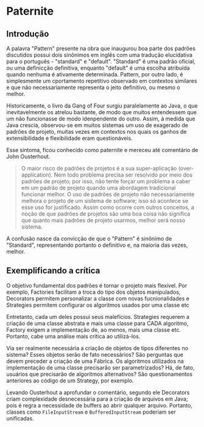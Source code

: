 # Paternite

## Introdução

A palavra "Pattern" presente na obra que inaugurou boa parte dos padrões discutidos possui dois sinônimos em inglês com uma tradução elucidativa para o português - "standard" e "default".
"Standard" é uma padrão oficial, ou uma definicção definitiva, enquanto "default" é uma escolha atribuída quando nenhuma é ativamente determinada. Pattern, por outro lado, é 
simplesmente um cportamento repetitivo observado em contextos similares e que não necessariamente representa o jeito definitivo, ou mesmo o melhor. 

Historicamente, o livro da Gang of Four surgiu paralelamente ao Java, o que inevitavelmente os atrelou bastante, de modo que muitos entendessem que um não funcionasse de modo idenpendente do outro.
Assim, à medida que Java crescia, observou-se em muitos sistemas um uso de exagerado de padrões de projeto, muitas vezes em contextos nos quais
os ganhos de extensibilidade e flexibilidade eram questionáveis. 

Esse sintoma, ficou conhecido como paternite e mereceu até comentário
de John Ousterhout.

> O maior risco de padrões de projetos é a sua super-aplicação (over-application). Nem todo problema precisa ser resolvido por meio dos padrões de projeto; por isso, não tente forçar um problema a caber em um padrão de projeto quando uma abordagem tradicional funcionar melhor. O uso de padrões de projeto não necessariamente melhora o projeto de um sistema de software; isso só acontece se esse uso for justificado. Assim como ocorre com outros conceitos, a noção de que padrões de projetos são uma boa coisa não significa que quanto mais padrões de projeto usarmos, melhor será nosso sistema.

A confusão nasce da convicção de que o "Pattern" é sinônimo de "Standard", representando portanto o definitivo e, na maioria das vezes, melhor. 

## Exemplificando a crítica

O objetivo fundamental dos padrões é tornar o projeto mais flexível. Por exemplo, Factories facilitam a troca do tipo dos objetos manipulados, 
Decorators permitem personalizar a classe com novas fucnionalidades e Strategies permitem configurar os algoritmos usados por uma classe etc

Entretanto, cada um deles possui seus malefícios. Strategies requerem a criação de uma classe abstrata e mais uma classe para CADA algoritmo, Factory
exigem a implementação de, ao menos, mais uma classe etc. Portanto, cabe uma análise mais crítica ao utilizá-los. 

Via ser realmente necessária a criação de objetos de tipos diferentes no sistema? Esses objetos serão de fato necessários? São perguntas
que devem preceder a criação de uma Fábrica. Os algoritmos utilizados na implementação de uma classe precisarão ser parametrizados? Há, de fato, 
usuários que precisarão de algoritmos alternativos? São questionamentos anteriores ao código de um Strategy, por exemplo.

Levando Ousterhout a aprofundar o comentário, segundo ele Decorators criam complexidade desnecessária para a criação de arquivos em Java; pois é regra
a necessidade de buffers ao abrir qualquer arquivo. Portanto, classes como ```FileInputStream``` e ```BufferedInputStream``` poderiam ser unificadas.






















































